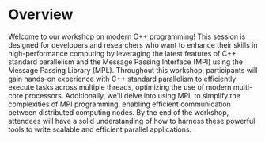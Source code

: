 # Overview

Welcome to our workshop on modern C++ programming! This session is designed for
developers and researchers who want to enhance their skills in high-performance
computing by leveraging the latest features of C++ standard parallelism and the
Message Passing Interface (MPI) using the Message Passing Library (MPL).
Throughout this workshop, participants will gain hands-on experience with C++
standard parallelism to efficiently execute tasks across multiple threads,
optimizing the use of modern multi-core processors. Additionally, we'll delve
into using MPL to simplify the complexities of MPI programming, enabling
efficient communication between distributed computing nodes. By the end of the
workshop, attendees will have a solid understanding of how to harness these
powerful tools to write scalable and efficient parallel applications.

```{tableofcontents}
```

